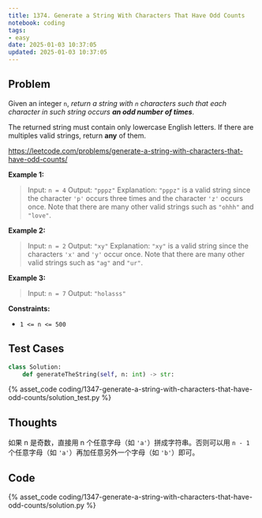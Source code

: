 ```yaml
---
title: 1374. Generate a String With Characters That Have Odd Counts
notebook: coding
tags:
- easy
date: 2025-01-03 10:37:05
updated: 2025-01-03 10:37:05
---
```

## Problem

Given an integer `n`, _return a string with `n` characters such that each character in such string occurs **an odd number of times**_.

The returned string must contain only lowercase English letters. If there are multiples valid strings, return **any** of them.

<https://leetcode.com/problems/generate-a-string-with-characters-that-have-odd-counts/>

**Example 1:**

> Input: `n = 4`
> Output: `"pppz"`
> Explanation: `"pppz"` is a valid string since the character `'p'` occurs three times and the character `'z'` occurs once. Note that there are many other valid strings such as `"ohhh"` and `"love"`.

**Example 2:**

> Input: `n = 2`
> Output: `"xy"`
> Explanation: `"xy"` is a valid string since the characters `'x'` and `'y'` occur once. Note that there are many other valid strings such as `"ag"` and `"ur"`.

**Example 3:**

> Input: `n = 7`
> Output: `"holasss"`

**Constraints:**

- `1 <= n <= 500`

## Test Cases

``` python
class Solution:
    def generateTheString(self, n: int) -> str:
```

{% asset_code coding/1347-generate-a-string-with-characters-that-have-odd-counts/solution_test.py %}

## Thoughts

如果 n 是奇数，直接用 n 个任意字母（如 `'a'`）拼成字符串。否则可以用 `n - 1` 个任意字母（如 `'a'`）再加任意另外一个字母（如 `'b'`）即可。

## Code

{% asset_code coding/1347-generate-a-string-with-characters-that-have-odd-counts/solution.py %}
